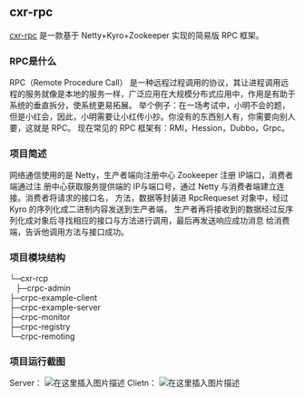## cxr-rpc
[cxr-rpc](https://github.com/chenxianrui/cxr-rpc) 是一款基于 Netty+Kyro+Zookeeper 实现的简易版 RPC 框架。


### RPC是什么
RPC（Remote Procedure Call） 是一种远程过程调用的协议，其让进程调用远程的服务就像是本地的服务一样，广泛应用在大规模分布式应用中，作用是有助于系统的垂直拆分，使系统更易拓展。
举个例子：在一场考试中，小明不会的题，但是小红会，因此，小明需要让小红传小抄。你没有的东西别人有，你需要向别人要，这就是 RPC。
现在常见的 RPC 框架有：RMI，Hession，Dubbo，Grpc。
### 项目简述
网络通信使用的是 Netty，生产者端向注册中心 Zookeeper 注册 IP端口，消费者端通过注
册中心获取服务提供端的 IP与端口号，通过 Netty 与消费者端建立连接。消费者将请求的接口名，
方法，数据等封装进 RpcRequeset 对象中，经过 Kyro 的序列化成二进制内容发送到生产者端，
生产者再将接收到的数据经过反序列化成对象后寻找相应的接口与方法进行调用，最后再发送响应成功消息
给消费端，告诉他调用方法与接口成功。
### 项目模块结构
└─cxr-rcp<br/>
&ensp;    ├─crpc-admin<br/>
    ├─crpc-example-client<br/>
    ├─crpc-example-server<br/>
    ├─crpc-monitor<br/>
    ├─crpc-registry<br/>
    └─crpc-remoting<br/>

### 项目运行截图
Server：
![在这里插入图片描述](https://img-blog.csdnimg.cn/20210130225350969.jpg?x-oss-process=image/watermark,type_ZmFuZ3poZW5naGVpdGk,shadow_10,text_aHR0cHM6Ly9ibG9nLmNzZG4ubmV0L3dlaXhpbl80NDMzMTE3Ng==,size_16,color_FFFFFF,t_70#pic_center)
Clietn：
![在这里插入图片描述](https://img-blog.csdnimg.cn/20210130225342941.jpg?x-oss-process=image/watermark,type_ZmFuZ3poZW5naGVpdGk,shadow_10,text_aHR0cHM6Ly9ibG9nLmNzZG4ubmV0L3dlaXhpbl80NDMzMTE3Ng==,size_16,color_FFFFFF,t_70#pic_center)
